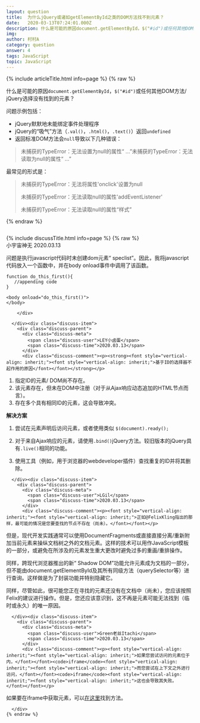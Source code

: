 ```yaml
---
layout: question
title:  为什么jQuery或诸如getElementById之类的DOM方法找不到元素？
date:   2020-03-13T07:24:01.000Z
description: 什么是可能的原因document.getElementById，$("#id")或任何其他DOM方法/ jQuery选择没有找到的元素？问题示例包括：...
img: 
author: 村村A
category: question
answer: 4
tags: JavaScript
topic: JavaScript
---
```

<div class="article-root">
  <div class="article">
    {% include articleTitle.html info=page %}
    {% raw %}
    <div class="article-content"><p><font style="vertical-align: inherit;"><font style="vertical-align: inherit;">什么是可能的原因</font></font><code>document.getElementById</code><font style="vertical-align: inherit;"><font style="vertical-align: inherit;">，</font></font><code>$("#id")</code><font style="vertical-align: inherit;"><font style="vertical-align: inherit;">或任何其他DOM方法/ jQuery选择没有找到的元素？</font></font></p>

<p><font style="vertical-align: inherit;"><font style="vertical-align: inherit;">问题示例包括：</font></font></p>

<ul>
<li><font style="vertical-align: inherit;"><font style="vertical-align: inherit;">jQuery默默地未能绑定事件处理程序</font></font></li>
<li><font style="vertical-align: inherit;"><font style="vertical-align: inherit;">jQuery的“吸气”方法（</font></font><code>.val()</code><font style="vertical-align: inherit;"><font style="vertical-align: inherit;">，</font></font><code>.html()</code><font style="vertical-align: inherit;"><font style="vertical-align: inherit;">，</font></font><code>.text()</code><font style="vertical-align: inherit;"><font style="vertical-align: inherit;">）返回</font></font><code>undefined</code></li>
<li><font style="vertical-align: inherit;"><font style="vertical-align: inherit;">返回标准DOM方法会</font></font><code>null</code><font style="vertical-align: inherit;"><font style="vertical-align: inherit;">导致以下几种错误：</font></font></li>
</ul>

<blockquote>
  <p><font style="vertical-align: inherit;"><font style="vertical-align: inherit;">未捕获的TypeError：无法设置为null的属性“ ...”未捕获的TypeError：无法读取为null的属性“ ...”</font></font></p>
</blockquote>

<p><font style="vertical-align: inherit;"><font style="vertical-align: inherit;">最常见的形式是：</font></font></p>

<blockquote>
  <p><font style="vertical-align: inherit;"><font style="vertical-align: inherit;">未捕获的TypeError：无法将属性'onclick'设置为null</font></font></p>
  
  <p><font style="vertical-align: inherit;"><font style="vertical-align: inherit;">未捕获的TypeError：无法读取null的属性'addEventListener'</font></font></p>
  
  <p><font style="vertical-align: inherit;"><font style="vertical-align: inherit;">未捕获的TypeError：无法读取null的属性“样式”</font></font></p>
</blockquote></div>
    {% endraw %}
  </div>
  <p style="height: 0;width:0;overflow: hidden;"> 第1375篇《为什么jQuery或诸如getElementById之类的DOM方法找不到元素？》来自Winter(https://github.com/aiyld/aiyld.github.io)的站点</p>
  <div class="discuss-wrapper">
    {% include discussTitle.html info=page %}
    {% raw %}
    <div class="discuss-item">
        <div class="discuss-parent">
          <div class="discuss-meta">
            <span class="discuss-user">小宇宙神无</span>
            <span class="discuss-time">2020.03.13</span>
          </div>
          <div class="discuss-comment"><p><font style="vertical-align: inherit;"><font style="vertical-align: inherit;">问题是执行javascript代码时未创建dom元素“ speclist”。</font><font style="vertical-align: inherit;">因此，我将javascript代码放入一个函数中，并在body onload事件中调用了该函数。</font></font></p>

<pre><code>function do_this_first(){<font></font>
   //appending code<font></font>
}<font></font>
<font></font>
&lt;body onload="do_this_first()"&gt;<font></font>
&lt;/body&gt;<font></font>
</code></pre></div>
        </div>
        
      </div><div class="discuss-item">
        <div class="discuss-parent">
          <div class="discuss-meta">
            <span class="discuss-user">LEY小卤蛋</span>
            <span class="discuss-time">2020.03.13</span>
          </div>
          <div class="discuss-comment"><p><strong><font style="vertical-align: inherit;"><font style="vertical-align: inherit;">基于ID的选择器不起作用的原因</font></font></strong></p>

<ol>
<li><font style="vertical-align: inherit;"><font style="vertical-align: inherit;">指定ID的元素/ DOM尚不存在。</font></font></li>
<li><font style="vertical-align: inherit;"><font style="vertical-align: inherit;">该元素存在，但未在DOM中注册（对于从Ajax响应动态追加的HTML节点而言）。</font></font></li>
<li><font style="vertical-align: inherit;"><font style="vertical-align: inherit;">存在多个具有相同ID的元素，这会导致冲突。</font></font></li>
</ol>

<p><strong><font style="vertical-align: inherit;"><font style="vertical-align: inherit;">解决方案</font></font></strong></p>

<ol>
<li><p><font style="vertical-align: inherit;"><font style="vertical-align: inherit;">尝试在元素声明后访问元素，或者使用类似 </font></font><code>$(document).ready();</code></p></li>
<li><p><font style="vertical-align: inherit;"><font style="vertical-align: inherit;">对于来自Ajax响应的元素，请使用</font></font><code>.bind()</code><font style="vertical-align: inherit;"><font style="vertical-align: inherit;">jQuery方法。</font><font style="vertical-align: inherit;">较旧版本的jQuery具有</font></font><code>.live()</code><font style="vertical-align: inherit;"><font style="vertical-align: inherit;">相同的功能。</font></font></p></li>
<li><p><font style="vertical-align: inherit;"><font style="vertical-align: inherit;">使用工具（例如，用于浏览器的webdeveloper插件）查找重复的ID并将其删除。</font></font></p></li>
</ol></div>
        </div>
        
      </div><div class="discuss-item">
        <div class="discuss-parent">
          <div class="discuss-meta">
            <span class="discuss-user">LGil</span>
            <span class="discuss-time">2020.03.13</span>
          </div>
          <div class="discuss-comment"><p><font style="vertical-align: inherit;"><font style="vertical-align: inherit;">正如@FelixKling指出的那样，最可能的情况是您要查找的节点不存在（尚未）。</font></font></p>

<p><font style="vertical-align: inherit;"><font style="vertical-align: inherit;">但是，现代开发实践通常可以使用DocumentFragments或直接直接分离/重新附加当前元素来操纵文档树之外的文档元素。</font><font style="vertical-align: inherit;">这样的技术可以用作JavaScript模板的一部分，或避免在所涉及的元素发生重大更改时避免过多的重画/重排操作。</font></font></p>

<p><font style="vertical-align: inherit;"><font style="vertical-align: inherit;">同样，跨现代浏览器推出的新“ Shadow DOM”功能允许元素成为文档的一部分，但不能由document.getElementById及其所有同级方法（querySelector等）进行查询。</font><font style="vertical-align: inherit;">这样做是为了封装功能并特别隐藏它。</font></font></p>

<p><font style="vertical-align: inherit;"><font style="vertical-align: inherit;">同样，尽管如此，很可能您正在寻找的元素还没有在文档中（尚未），您应该按照Felix的建议进行操作。</font><font style="vertical-align: inherit;">但是，您还应该意识到，这不再是元素可能无法找到（临时或永久）的唯一原因。</font></font></p></div>
        </div>
        
      </div><div class="discuss-item">
        <div class="discuss-parent">
          <div class="discuss-meta">
            <span class="discuss-user">Green老丝Itachi</span>
            <span class="discuss-time">2020.03.13</span>
          </div>
          <div class="discuss-comment"><p><font style="vertical-align: inherit;"><font style="vertical-align: inherit;">如果您尝试访问的元素位于内，</font></font><code>iframe</code><font style="vertical-align: inherit;"><font style="vertical-align: inherit;">而您尝试在上下文之外进行访问，</font></font><code>iframe</code><font style="vertical-align: inherit;"><font style="vertical-align: inherit;">这也会导致其失败。</font></font></p>

<p><font style="vertical-align: inherit;"><font style="vertical-align: inherit;">如果要在iframe中获取元素，可以</font></font><a href="https://stackoverflow.com/a/1088569/1435985"><font style="vertical-align: inherit;"><font style="vertical-align: inherit;">在这里</font></font></a><font style="vertical-align: inherit;"><font style="vertical-align: inherit;">找到方法</font><font style="vertical-align: inherit;">。</font></font></p></div>
        </div>
        
      </div>
    {% endraw %}
  </div>
<div>
